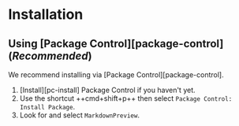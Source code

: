 # Installation

## Using [Package Control][package-control] (*Recommended*)

We recommend installing via [Package Control][package-control].

1.  [Install][pc-install] Package Control if you haven't yet.
2.  Use the shortcut ++cmd+shift+p++ then select `Package Control: Install Package`.
3.  Look for and select `MarkdownPreview`.
